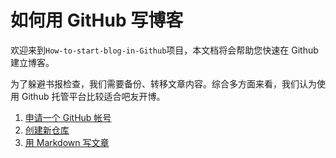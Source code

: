# 如何用 GitHub 写博客

欢迎来到`How-to-start-blog-in-Github`项目，本文档将会帮助您快速在 Github 建立博客。

为了躲避书报检查，我们需要备份、转移文章内容。综合多方面来看，我们认为使用 Github 托管平台比较适合吧友开博。

1. [申请一个 GitHub 帐号](./How-to-join-GitHub.md)
2. [创建新仓库](./How-to-start-a-Repository.md)
3. [用 Markdown 写文章](./How-to-write-in-Markdown.md)
